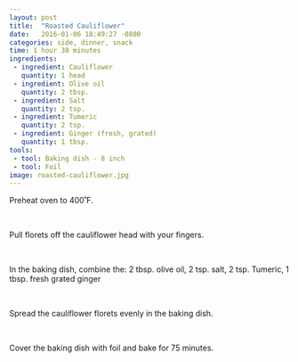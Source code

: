 ```yaml
---
layout: post
title:  "Roasted Cauliflower"
date:   2016-01-06 18:49:27 -0800
categories: side, dinner, snack
time: 1 hour 30 minutes
ingredients:
 - ingredient: Cauliflower
   quantity: 1 head
 - ingredient: Olive oil
   quantity: 2 tbsp.
 - ingredient: Salt
   quantity: 2 tsp.
 - ingredient: Tumeric
   quantity: 2 tsp.
 - ingredient: Ginger (fresh, grated)
   quantity: 1 tbsp.
tools:
 - tool: Baking dish - 8 inch
 - tool: Foil
image: roasted-cauliflower.jpg
---
```

Preheat oven to 400˚F.

&nbsp;

Pull florets off the <span>cauliflower head</span> with your fingers.

&nbsp;

In the baking dish, combine the: <span>2 tbsp. olive oil,</span> <span>2 tsp. salt,</span> <span>2 tsp. Tumeric,</span> <span>1 tbsp. fresh grated ginger</span>

&nbsp;

Spread the cauliflower florets evenly in the baking dish.

&nbsp;

Cover the baking dish with foil and bake for 75 minutes.